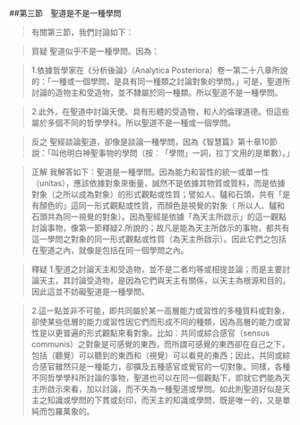 ##第三節　聖道是不是一種學問
>有關第三節，我們討論如下：

>質疑	聖道似乎不是一種學問。因為：

>1.依據哲學家在《分析後論》（Analytica Posteriora）卷一第二十八章所說的：「一種或一個學問，是具有同一種類之討論對象的學問。」可是，聖道所討論的造物主和受造物，並不隸屬於同一種類。所以聖道不是一種學問。

>2.此外，在聖道中討論天使、具有形體的受造物，和人的倫理道德。但這些屬於多個不同的哲學學科。所以聖道不是一種或一個學問。

>反之	聖經談論聖道，卻像是談論一種學問，因為《智慧篇》第十章10節說：「叫他明白神聖事物的學問（按︰「學問」一詞，拉丁文用的是單數）。」

>正解	我解答如下：聖道是一種學問。因為能力和習性的統一或單一性（unitas），應該依據對象來衡量，誠然不是依據其物質或質料，而是依據對象（之所以成為對象）的形式觀點或性質；譬如人、驢和石頭，共有「是有顏色的」這同一形式觀點或性質，而顏色是視覺的對象（ 所以人、驢和石頭共為同一視覺的對象）。因為聖經是依據「為天主所啟示」的這一觀點討論事物，像第一節釋疑2.所說的；故凡是能為天主所啟示的事物，都共有這一學問之對象的同一形式觀點或性質（為天主所啟示）。因此它們之包括在聖道之內，就像是包括在同一個學問之內。

>釋疑	1.聖道之討論天主和受造物，並不是二者均等或相提並論；而是主要討論天主，其討論受造物，是因為它們與天主有關係，以天主為根源和目的。因此這並不妨礙聖道是一種學問。

>2.這一點並非不可能，即共同屬於某一高層能力或習性的多種質料或對象，卻使某些低層的能力或習性因它們而形成不同的種類，因為高層的能力或習性是以更普遍的形式觀點來看對象。比如︰共同或綜合感官（sensus communis）之對象是可感覺的東西，而所謂可感覺的東西卻在自己之下，包括（聽覺）可以聽到的東西和（視覺）可以看見的東西；因此，共同或綜合感官雖然只是一種能力，卻擴及五種感官或覺官的一切對象。同樣，各種不同哲學學科所討論的事物，聖道也可以在同一個觀點下，即就它們能為天主所啟示來看，加以討論，而不失為一種聖道或學問。如此則聖道好似是天主之知識或學問的下貫或刻印，而天主的知識或學問，既是唯一的，又是單純而包羅萬象的。

